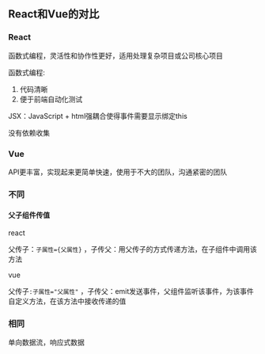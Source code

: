 ## React和Vue的对比

### React

函数式编程，灵活性和协作性更好，适用处理复杂项目或公司核心项目

函数式编程:

1. 代码清晰
2. 便于前端自动化测试



JSX：JavaScript + html强耦合使得事件需要显示绑定this

没有依赖收集

### Vue

API更丰富，实现起来更简单快速，使用于不大的团队，沟通紧密的团队

### 不同

#### 父子组件传值

react

父传子：`子属性={父属性}` ，子传父：用父传子的方式传递方法，在子组件中调用该方法

vue

父传子`:子属性="父属性"` ，子传父：emit发送事件，父组件监听该事件，为该事件自定义方法，在该方法中接收传递的值



### 相同

单向数据流，响应式数据